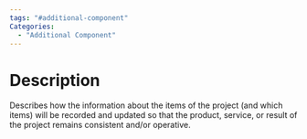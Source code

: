 ```yaml
---
tags: "#additional-component"
Categories:
  - "Additional Component"
---
```

# Description
Describes how the information about the items of the project (and which items) will be recorded and updated so that the product, service, or result of the project remains consistent and/or operative.
